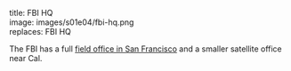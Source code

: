 title: FBI HQ  
image: images/s01e04/fbi-hq.png  
replaces: FBI HQ  

The FBI has a full [field office in San Francisco][office] and a smaller satellite office near Cal.

[office]: http://www.fbi.gov/sanfrancisco/about-us/history-1/history
